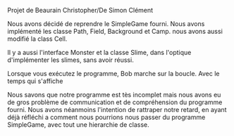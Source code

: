 Projet de Beaurain Christopher/De Simon Clément

Nous avons décidé de reprendre le SimpleGame fourni. 
Nous avons implémenté les classe Path, Field, Background et Camp. nous avons aussi modifié la class Cell.

Il y a aussi l'interface Monster et la classe Slime, dans l'optique d'implémenter les slimes, sans avoir réussi. 

Lorsque vous exécutez le programme, Bob marche sur la boucle. Avec le temps qui s'affiche

Nous savons que notre programme est tès incomplet mais nous avons eu de gros problème de communication et de compréhension du programme fourni. Nous avons néanmoins l'intention
de rattraper notre retard, en ayant déjà réfléchi a comment nous pourrions nous passer du programme SimpleGame, avec tout une hierarchie de classe. 